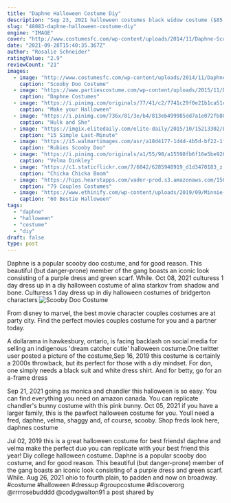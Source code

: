 ```yaml
---
title: "Daphne Halloween Costume Diy"
description: "Sep 23, 2021 halloween costumes black widow costume ($85, halloween costume) comes with a catsuit, knee pads, wrist cuffs, and a utility belt. Superheroes are the bread and butter"
slug: "48083-daphne-halloween-costume-diy"
engine: "IMAGE"
cover: "http://www.costumesfc.com/wp-content/uploads/2014/11/Daphne-Scooby-Doo-Costume.jpg"
date: "2021-09-28T15:40:35.367Z"
author: "Rosalie Schneider"
ratingValue: "2.9"
reviewCount: "21"
images:
  - image: "http://www.costumesfc.com/wp-content/uploads/2014/11/Daphne-Scooby-Doo-Costume.jpg"
    caption: "Scooby Doo Costume"
  - image: "https://www.partiescostume.com/wp-content/uploads/2015/11/Daphne-Scooby-Doo-Costume.jpg"
    caption: "Daphne Costumes"
  - image: "https://i.pinimg.com/originals/77/41/c2/7741c29f0e21b1ca51cd04a59d7e54f5.jpg"
    caption: "Make your Halloween"
  - image: "https://i.pinimg.com/736x/81/3e/b4/813eb499985dd7a1e072fb80386fc802--she-hulk-diy-costumes.jpg"
    caption: "Hulk and She"
  - image: "https://imgix.elitedaily.com/elite-daily/2015/10/15213302/Elite-Daily-Celine-Rahman-Annie-Hall.jpg?w=640&fit=max&auto=format&q=70"
    caption: "15 Simple Last-Minute"
  - image: "https://i5.walmartimages.com/asr/a18d4177-1d4d-4b5d-bf22-1f44f337da71.a36533f6ee75043f3ca4fcd369770489.jpeg"
    caption: "Rubies Scooby Doo"
  - image: "https://i.pinimg.com/originals/a1/55/98/a15598fb6f16e5be92627207218532b6.jpg"
    caption: "Velma Dinkley"
  - image: "https://c1.staticflickr.com/7/6042/6285948919_d1d3470183_z.jpg"
    caption: "Chicka Chicka Boom"
  - image: "https://hips.hearstapps.com/vader-prod.s3.amazonaws.com/1567777576-couples-costumes-tourist-1567777552.jpg?crop=1xw:1xh;center,top&resize=480:*"
    caption: "79 Couples Costumes"
  - image: "https://www.ethinify.com/wp-content/uploads/2019/09/Minnie-Mouse-Costume.jpg"
    caption: "60 Bestie Halloween"
tags:
  - "daphne"
  - "halloween"
  - "costume"
  - "diy"
draft: false
type: post
---
```


Daphne is a popular scooby doo costume, and for good reason. This beautiful (but danger-prone) member of the gang boasts an iconic look consisting of a purple dress and green scarf. While. Oct 08, 2021 culturess 1 day dress up in a diy halloween costume of alina starkov from shadow and bone. Culturess 1 day dress up in diy halloween costumes of bridgerton characters
![Scooby Doo Costume](http://www.costumesfc.com/wp-content/uploads/2014/11/Daphne-Scooby-Doo-Costume.jpg "Scooby Doo Costume")

From disney to marvel, the best movie character couples costumes are at party city. Find the perfect movies couples costume for you and a partner today.
<!--inArticleAds-->

<!--galleryOne-->

A dollarama in hawkesbury, ontario, is facing backlash on social media for selling an indigenous 'dream catcher cutie' halloween costume.One twitter user posted a picture of the costume,Sep 16, 2019 this costume is certainly a 2000s throwback, but its perfect for those with a diy mindset. For don, one simply needs a black suit and white dress shirt. And for betty, go for an a-frame dress
<!--inArticleAds-->

<!--galleryTwo-->

Sep 21, 2021 going as monica and chandler this halloween is so easy. You can find everything you need on amazon canada. You can replicate chandler's bunny costume with this pink bunny. Oct 05, 2021 if you have a larger family, this is the pawfect halloween costume for you. Youll need a fred, daphne, velma, shaggy and, of course, scooby. Shop freds look here, daphnes costume
<!--galleryThree-->

Jul 02, 2019 this is a great halloween costume for best friends! daphne and velma make the perfect duo you can replicate with your best friend this year!  Diy college halloween costume. Daphne is a popular scooby doo costume, and for good reason. This beautiful (but danger-prone) member of the gang boasts an iconic look consisting of a purple dress and green scarf. While. Aug 26, 2021 ohio to fourth plain, to padden and now on broadway. #costume #halloween #dressup #groupcostume #discoverorg @rrrrosebudddd @codygwalton91 a post shared by